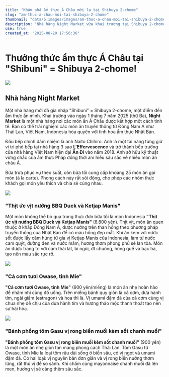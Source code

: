 ```yaml
---
title: "Khám phá ẩm thực Á Châu mới lạ tại Shibuya 2-chome"
slug: "am-thuc-a-chau-moi-tai-shibuya-2-chome"
thumbnail: "data/6.images/images/am-thuc-a-chau-moi-tai-shibuya-2-chome.webp"
description: "Nhà hàng Night Market vừa khai trương tại Shibuya 2-chome mang đến sự kết hợp tuyệt vời giữa ẩm thực Đông Nam Á và tinh hoa Nhật Bản dưới bàn tay bếp trưởng Chihiro Naito."
use: true
created_at: "2025-08-20 17:56:36"
---
```


# Thưởng thức ẩm thực Á Châu tại "Shibuni" = Shibuya 2-chome!

![](/images/20250820-00010001-safariweb-000-1-view.webp)

## Nhà hàng Night Market

Một nhà hàng mới đã gia nhập "Shibuni" = Shibuya 2-chome, một điểm đến ẩm thực ẩn mình. Khai trương vào ngày 1 tháng 7 năm 2025 (thứ Ba), **Night Market** là một nhà hàng nơi các món ăn Á Châu được kết hợp một cách tinh tế. Bạn có thể trải nghiệm các món ăn truyền thống từ Đông Nam Á như Thái Lan, Việt Nam, Indonesia hòa quyện với tinh hoa ẩm thực Nhật Bản.

Đầu bếp chính đảm nhiệm là anh Naito Chihiro. Anh là một tài năng từng giữ vị trí phó bếp tại nhà hàng 3 sao **L'Effervescence** và trở thành bếp trưởng của nhà hàng Việt Nam hiện đại **Ăn Đi** vào năm 2018. Anh sở hữu kỹ thuật vững chắc của ẩm thực Pháp đồng thời am hiểu sâu sắc về nhiều món ăn châu Á.

Bữa trưa phục vụ theo suất, còn bữa tối cung cấp khoảng 25 món ăn gọi món (à la carte). Phong cách này rất sôi động, cho phép các nhóm thực khách gọi món yêu thích và chia sẻ cùng nhau.

![](/images/20250820-00010001-safariweb-001-1-view.webp)

### "Thịt ức vịt nướng BBQ Duck và Ketjap Manis"

Một món không thể bỏ qua trong thực đơn bữa tối là món Indonesia **"Thịt ức vịt nướng BBQ Duck và Ketjap Manis"** (6.800 yên). Thịt vịt, món ăn quen thuộc ở khắp Đông Nam Á, được nướng trên than hồng theo phương pháp truyền thống của Nhật Bản để có màu hồng đẹp mắt. Khi ăn kèm với nước sốt được lấy cảm hứng từ gia vị Ketjap Manis của Indonesia, làm từ nước cam quýt, đường đen và nước mắm, hương thơm phong phú sẽ lan tỏa. Món ăn được trang trí với cam thái lát, bí ngòi, ớt chuông, húng quế và bạc hà, tạo nên màu sắc rực rỡ.

![](/images/20250820-00010001-safariweb-002-1-view.webp)

### "Cá cơm tươi Owase, tỉnh Mie"

**"Cá cơm tươi Owase, tỉnh Mie"** (600 yên/miếng) là món ăn nhẹ hoàn hảo để nhâm nhi cùng đồ uống. Trên miếng bánh quy giòn là cá cơm, dưa hành tím, ngải giấm (estragon) và hoa thì là. Vị umami đậm đà của cá cơm cùng vị chua nhẹ dễ chịu của dưa hành tím và hương thảo mộc thanh thoát tạo nên sự hài hòa.

![](/images/20250820-00010001-safariweb-003-1-view.webp)

### "Bánh phồng tôm Gasu vị rong biển muối kèm sốt chanh muối"

**"Bánh phồng tôm Gasu vị rong biển muối kèm sốt chanh muối"** (900 yên) là một món ăn nhẹ giòn tan mang phong cách Thái Lan. Tôm Gasu từ Owase, tỉnh Mie là loại tôm râu dài sống ở biển sâu, có vị ngọt và umami đậm đà. Có hai loại: vị nguyên bản đơn giản và vị rong biển nướng thơm lừng, rất thú vị để so sánh. Khi chấm cùng mayonnaise chanh muối đã lên men, hương vị sẽ càng thêm sâu sắc.